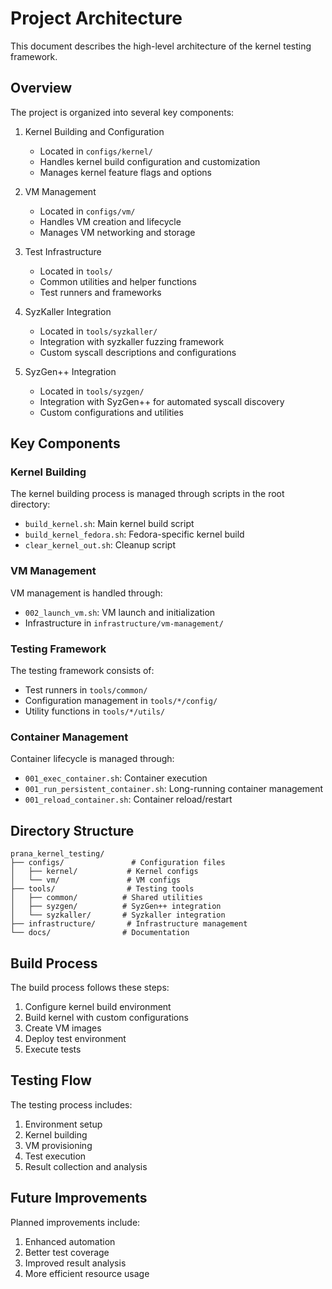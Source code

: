 # Project Architecture

This document describes the high-level architecture of the kernel testing framework.

## Overview

The project is organized into several key components:

1. Kernel Building and Configuration
   - Located in `configs/kernel/`
   - Handles kernel build configuration and customization
   - Manages kernel feature flags and options

2. VM Management
   - Located in `configs/vm/`
   - Handles VM creation and lifecycle
   - Manages VM networking and storage

3. Test Infrastructure
   - Located in `tools/`
   - Common utilities and helper functions
   - Test runners and frameworks

4. SyzKaller Integration
   - Located in `tools/syzkaller/`
   - Integration with syzkaller fuzzing framework
   - Custom syscall descriptions and configurations

5. SyzGen++ Integration
   - Located in `tools/syzgen/`
   - Integration with SyzGen++ for automated syscall discovery
   - Custom configurations and utilities

## Key Components

### Kernel Building

The kernel building process is managed through scripts in the root directory:
- `build_kernel.sh`: Main kernel build script
- `build_kernel_fedora.sh`: Fedora-specific kernel build
- `clear_kernel_out.sh`: Cleanup script

### VM Management

VM management is handled through:
- `002_launch_vm.sh`: VM launch and initialization
- Infrastructure in `infrastructure/vm-management/`

### Testing Framework

The testing framework consists of:
- Test runners in `tools/common/`
- Configuration management in `tools/*/config/`
- Utility functions in `tools/*/utils/`

### Container Management

Container lifecycle is managed through:
- `001_exec_container.sh`: Container execution
- `001_run_persistent_container.sh`: Long-running container management
- `001_reload_container.sh`: Container reload/restart

## Directory Structure

```
prana_kernel_testing/
├── configs/               # Configuration files
│   ├── kernel/           # Kernel configs
│   └── vm/               # VM configs
├── tools/                # Testing tools
│   ├── common/          # Shared utilities
│   ├── syzgen/          # SyzGen++ integration
│   └── syzkaller/       # Syzkaller integration
├── infrastructure/       # Infrastructure management
└── docs/                # Documentation
```

## Build Process

The build process follows these steps:

1. Configure kernel build environment
2. Build kernel with custom configurations
3. Create VM images
4. Deploy test environment
5. Execute tests

## Testing Flow

The testing process includes:

1. Environment setup
2. Kernel building
3. VM provisioning
4. Test execution
5. Result collection and analysis

## Future Improvements

Planned improvements include:

1. Enhanced automation
2. Better test coverage
3. Improved result analysis
4. More efficient resource usage 